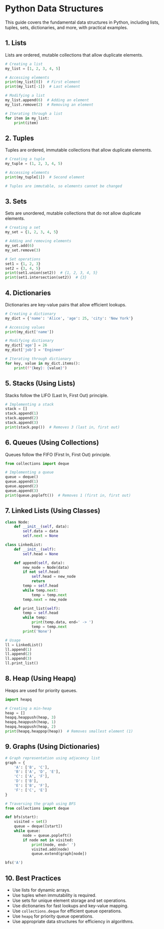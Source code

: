 # Python Data Structures

This guide covers the fundamental data structures in Python, including lists, tuples, sets, dictionaries, and more, with practical examples.

## 1. Lists

Lists are ordered, mutable collections that allow duplicate elements.

```python
# Creating a list
my_list = [1, 2, 3, 4, 5]

# Accessing elements
print(my_list[0])  # First element
print(my_list[-1])  # Last element

# Modifying a list
my_list.append(6)  # Adding an element
my_list.remove(2)  # Removing an element

# Iterating through a list
for item in my_list:
    print(item)
```

## 2. Tuples

Tuples are ordered, immutable collections that allow duplicate elements.

```python
# Creating a tuple
my_tuple = (1, 2, 3, 4, 5)

# Accessing elements
print(my_tuple[1])  # Second element

# Tuples are immutable, so elements cannot be changed
```

## 3. Sets

Sets are unordered, mutable collections that do not allow duplicate elements.

```python
# Creating a set
my_set = {1, 2, 3, 4, 5}

# Adding and removing elements
my_set.add(6)
my_set.remove(3)

# Set operations
set1 = {1, 2, 3}
set2 = {3, 4, 5}
print(set1.union(set2))  # {1, 2, 3, 4, 5}
print(set1.intersection(set2))  # {3}
```

## 4. Dictionaries

Dictionaries are key-value pairs that allow efficient lookups.

```python
# Creating a dictionary
my_dict = {'name': 'Alice', 'age': 25, 'city': 'New York'}

# Accessing values
print(my_dict['name'])

# Modifying dictionary
my_dict['age'] = 26
my_dict['job'] = 'Engineer'

# Iterating through dictionary
for key, value in my_dict.items():
    print(f"{key}: {value}")
```

## 5. Stacks (Using Lists)

Stacks follow the LIFO (Last In, First Out) principle.

```python
# Implementing a stack
stack = []
stack.append(1)
stack.append(2)
stack.append(3)
print(stack.pop())  # Removes 3 (last in, first out)
```

## 6. Queues (Using Collections)

Queues follow the FIFO (First In, First Out) principle.

```python
from collections import deque

# Implementing a queue
queue = deque()
queue.append(1)
queue.append(2)
queue.append(3)
print(queue.popleft())  # Removes 1 (first in, first out)
```

## 7. Linked Lists (Using Classes)

```python
class Node:
    def __init__(self, data):
        self.data = data
        self.next = None

class LinkedList:
    def __init__(self):
        self.head = None

    def append(self, data):
        new_node = Node(data)
        if not self.head:
            self.head = new_node
            return
        temp = self.head
        while temp.next:
            temp = temp.next
        temp.next = new_node

    def print_list(self):
        temp = self.head
        while temp:
            print(temp.data, end=' -> ')
            temp = temp.next
        print('None')

# Usage
ll = LinkedList()
ll.append(1)
ll.append(2)
ll.append(3)
ll.print_list()
```

## 8. Heap (Using Heapq)

Heaps are used for priority queues.

```python
import heapq

# Creating a min-heap
heap = []
heapq.heappush(heap, 3)
heapq.heappush(heap, 1)
heapq.heappush(heap, 2)
print(heapq.heappop(heap))  # Removes smallest element (1)
```

## 9. Graphs (Using Dictionaries)

```python
# Graph representation using adjacency list
graph = {
    'A': ['B', 'C'],
    'B': ['A', 'D', 'E'],
    'C': ['A', 'F'],
    'D': ['B'],
    'E': ['B', 'F'],
    'F': ['C', 'E']
}

# Traversing the graph using BFS
from collections import deque

def bfs(start):
    visited = set()
    queue = deque([start])
    while queue:
        node = queue.popleft()
        if node not in visited:
            print(node, end=' ')
            visited.add(node)
            queue.extend(graph[node])

bfs('A')
```

## 10. Best Practices

- Use lists for dynamic arrays.
- Use tuples when immutability is required.
- Use sets for unique element storage and set operations.
- Use dictionaries for fast lookups and key-value mapping.
- Use `collections.deque` for efficient queue operations.
- Use `heapq` for priority queue operations.
- Use appropriate data structures for efficiency in algorithms.

